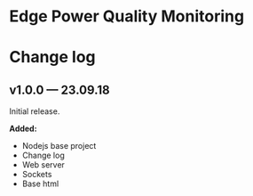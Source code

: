 # Edge Power Quality Monitoring

# Change log


## v1.0.0 — 23.09.18

Initial release.

**Added:**
- Nodejs base project
- Change log
- Web server 
- Sockets
- Base html
